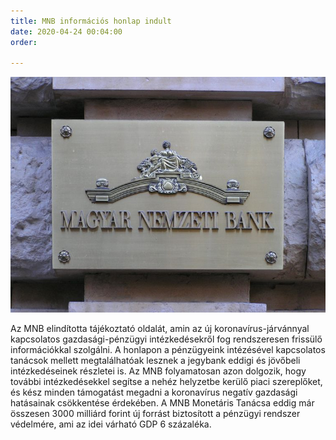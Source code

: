 ```yaml
---
title: MNB információs honlap indult
date: 2020-04-24 00:04:00
order: 

---
```

![](/uploads/MNB_logo.jpg)

Az MNB elindította tájékoztató oldalát, amin az új koronavírus-járvánnyal kapcsolatos gazdasági-pénzügyi intézkedésekről fog rendszeresen frissülő információkkal szolgálni. A honlapon a pénzügyeink intézésével kapcsolatos tanácsok mellett megtalálhatóak lesznek a jegybank eddigi és jövőbeli intézkedéseinek részletei is. Az MNB folyamatosan azon dolgozik, hogy további intézkedésekkel segítse a nehéz helyzetbe kerülő piaci szereplőket, és kész minden támogatást megadni a koronavírus negatív gazdasági hatásainak csökkentése érdekében. A MNB Monetáris Tanácsa eddig már összesen 3000 milliárd forint új forrást biztosított a pénzügyi rendszer védelmére, ami az idei várható GDP 6 százaléka.